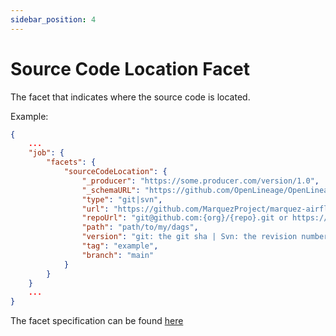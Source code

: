 ```yaml
---
sidebar_position: 4
---
```


# Source Code Location Facet

The facet that indicates where the source code is located.

Example:

```json
{
    ...
    "job": {
        "facets": {
            "sourceCodeLocation": {
                "_producer": "https://some.producer.com/version/1.0",
                "_schemaURL": "https://github.com/OpenLineage/OpenLineage/blob/main/spec/facets/SourceCodeLocationJobFacet.json",
                "type": "git|svn",
                "url": "https://github.com/MarquezProject/marquez-airflow-quickstart/blob/693e35482bc2e526ced2b5f9f76ef83dec6ec691/dags/hello.py",
                "repoUrl": "git@github.com:{org}/{repo}.git or https://github.com/{org}/{repo}.git|svn://<your_ip>/<repository_name>",
                "path": "path/to/my/dags",
                "version": "git: the git sha | Svn: the revision number",
                "tag": "example",
                "branch": "main"
            }
        }
    }
    ...
}
```


The facet specification can be found [here](https://openlineage.io/spec/facets/1-0-0/SourceCodeLocationJobFacet.json)